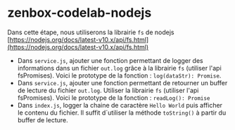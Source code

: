 # zenbox-codelab-nodejs

Dans cette étape, nous utiliserons la librairie `fs` de nodejs [https://nodejs.org/docs/latest-v10.x/api/fs.html](https://nodejs.org/docs/latest-v10.x/api/fs.html)

* Dans `service.js`, ajouter une fonction permettant de logger des informations dans un fichier `out.log` grâce à la librairie `fs` (utiliser l'api fsPromises). Voici le prototype de la fonction : `log(dataStr): Promise`.
* Dans `service.js`, ajouter une fonction permettant de retourner un buffer de lecture du fichier `out.log`. Utiliser la librairie `fs` (utiliser l'api fsPromises). Voici le prototype de la fonction : `readLog(): Promise`
* Dans `index.js`, logger la chaine de caractère `Hello World` puis afficher le contenu du fichier. Il suffit d´utiliser la méthode `toString()` à partir du buffer de lecture.
